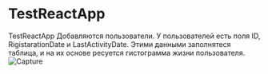 # TestReactApp
TestReactApp
Добавляются пользователи. У пользователей есть поля ID, RigistarationDate и LastActivityDate.
Этими данными заполнятеся таблица, и на их основе ресуется гистограмма жизни пользователя.
![Capture](../../../Desktop/Capture.PNG)